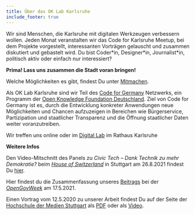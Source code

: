 ```yaml
---
title: Über das OK Lab Karlsruhe
include_footer: true
---
```


Wir sind Menschen, die Karlsruhe mit digitalen Werkzeugen verbessern wollen. 
Jeden Monat veranstalten wir das Code for Karlsruhe Meetup, bei dem Projekte vorgestellt, 
interessanten Vorträgen gelauscht und zusammen diskutiert und gebastelt wird. 
Du bist Coder\*in, Designer\*in, Journalist\*in, politisch aktiv oder einfach nur interessiert? 

**Prima! Lass uns zusammen die Stadt voran bringen!**

Welche Möglichkeiten es gibt, findest Du unter [Mitmachen](/mitmachen).

Als OK Lab Karlsruhe sind wir Teil des [Code for Germany](https://codefor.de) Netzwerks, 
ein Programm der [Open Knowledge Foundation Deutschland](http://okfn.de/). Ziel von Code for Germany ist es, durch die Entwicklung konkreter Anwendungen neue Möglichkeiten und Chancen aufzuzeigen in Bereichen wie
Bürgerservice, Partizipation und staatlicher Transparenz und
die Öffnung staatlicher Daten weiter voranzutreiben. 

Wir treffen uns online oder im [Digital Lab](https://www.openstreetmap.org/relation/1333212) im Rathaus Karlsruhe

**Weitere Infos**

Den Video-Mitschnitt des Panels zu *Civic Tech – Dank Technik zu mehr Demokratie?* beim [*House of Switzerland*](https://so-schweiz.de/programm/civic-tech-die-technologie-im-dienste-der-gesellschaft/) in Stuttgart am 26.8.2021 findest Du [hier](https://youtu.be/iPIo2sHNTnQ?t=297).

Hier findest du die Zusammenfassung unseres [Beitrags](/data/2021/openGovWeek/govWeekSummary.pdf) bei der [*OpenGovWeek*](https://www.open-government-deutschland.de/opengov-de/service/termine/opengov-werkschau-und-multi-stakeholder-sprechstunde-3-nap-1913186) am 17.5.2021.

Einen Vortrag vom 12.5.2020 zu unserer Arbeit findest Du auf der Seite der 
[Hochschule der Medien Stuttgart](https://openup.iuk.hdm-stuttgart.de/programm/) als [PDF](https://openup.iuk.hdm-stuttgart.de/wp-content/uploads/2020/05/2020-05-12_OK-LabKarlsruhe.pdf) oder als [Video](https://openup.iuk.hdm-stuttgart.de/wp-content/uploads/2020/05/2020-05-12_OK-LabKarlsruhe.mp4).




